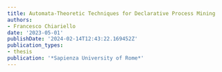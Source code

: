 ```yaml
---
title: Automata-Theoretic Techniques for Declarative Process Mining
authors:
- Francesco Chiariello
date: '2023-05-01'
publishDate: '2024-02-14T12:43:22.169452Z'
publication_types:
- thesis
publication: '*Sapienza University of Rome*'
---
```

